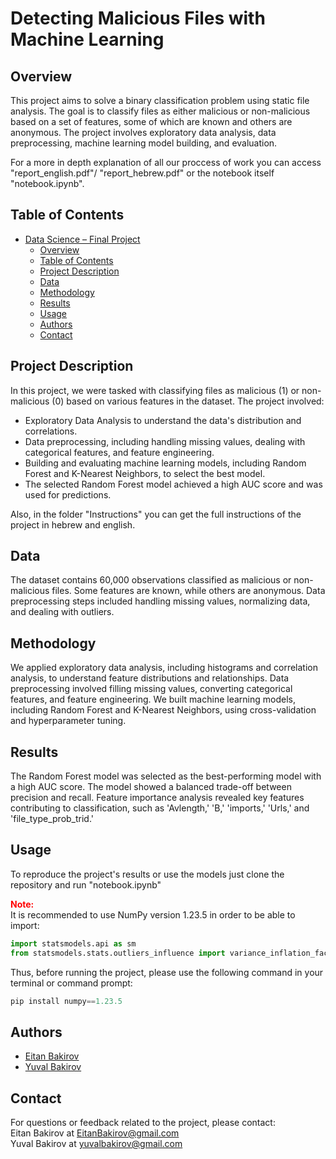 # Detecting Malicious Files with Machine Learning

## Overview

This project aims to solve a binary classification problem using static file analysis. The goal is to classify files as either malicious or non-malicious based on a set of features, some of which are known and others are anonymous. The project involves exploratory data analysis, data preprocessing, machine learning model building, and evaluation.

For a more in depth explanation of all our proccess of work you can access "report_english.pdf"/ "report_hebrew.pdf" or the notebook itself "notebook.ipynb".

## Table of Contents

- [Data Science – Final Project](#data-science--final-project)
  - [Overview](#overview)
  - [Table of Contents](#table-of-contents)
  - [Project Description](#project-description)
  - [Data](#data)
  - [Methodology](#methodology)
  - [Results](#results)
  - [Usage](#usage)
  - [Authors](#authors)
  - [Contact](#contact)

## Project Description

In this project, we were tasked with classifying files as malicious (1) or non-malicious (0) based on various features in the dataset. The project involved:

- Exploratory Data Analysis to understand the data's distribution and correlations.
- Data preprocessing, including handling missing values, dealing with categorical features, and feature engineering.
- Building and evaluating machine learning models, including Random Forest and K-Nearest Neighbors, to select the best model.
- The selected Random Forest model achieved a high AUC score and was used for predictions.

Also, in the folder "Instructions" you can get the full instructions of the project in hebrew and english.

## Data

The dataset contains 60,000 observations classified as malicious or non-malicious files. Some features are known, while others are anonymous. Data preprocessing steps included handling missing values, normalizing data, and dealing with outliers.

## Methodology

We applied exploratory data analysis, including histograms and correlation analysis, to understand feature distributions and relationships. Data preprocessing involved filling missing values, converting categorical features, and feature engineering. We built machine learning models, including Random Forest and K-Nearest Neighbors, using cross-validation and hyperparameter tuning.

## Results

The Random Forest model was selected as the best-performing model with a high AUC score. The model showed a balanced trade-off between precision and recall. Feature importance analysis revealed key features contributing to classification, such as 'Avlength,' 'B,' 'imports,' 'Urls,' and 'file_type_prob_trid.'

## Usage

To reproduce the project's results or use the models just clone the repository and run "notebook.ipynb"

<span style="color:red;"><b>Note:</b></span><br>
It is recommended to use NumPy version 1.23.5 in order to be able to import:

```python
import statsmodels.api as sm
from statsmodels.stats.outliers_influence import variance_inflation_factor 
```

Thus, before running the project, please use the following command in your terminal or command prompt:

```python
pip install numpy==1.23.5
```

## Authors

- [Eitan Bakirov](https://github.com/EitanBakirov)
- [Yuval Bakirov](https://github.com/YuvalBakirov)

## Contact

For questions or feedback related to the project, please contact: 
<br>Eitan Bakirov at EitanBakirov@gmail.com
<br>Yuval Bakirov at yuvalbakirov@gmail.com

